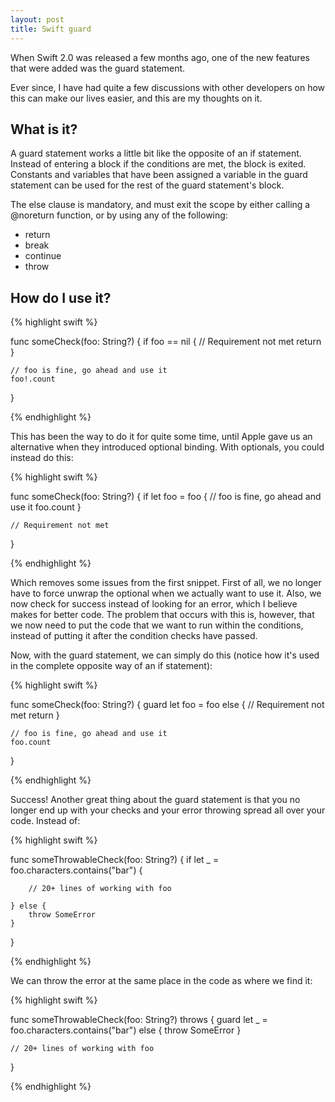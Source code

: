 ```yaml
---
layout: post
title: Swift guard
---
```


<p class="lead">When Swift 2.0 was released a few months ago, one of the new features that were added was the guard statement.</p>

Ever since, I have had quite a few discussions with other developers on how this can make our lives easier, and this are my thoughts on it.

## What is it?
A guard statement works a little bit like the opposite of an if statement. Instead of entering a block if the conditions are met, the block is exited. Constants and variables that have been assigned a variable in the guard statement can be used for the rest of the guard statement's block.

The else clause is mandatory, and must exit the scope by either calling a @noreturn function, or by using any of the following:

* return
* break
* continue
* throw

## How do I use it?

{% highlight swift %}

func someCheck(foo: String?) {
    if foo == nil {
        // Requirement not met
        return
    }

    // foo is fine, go ahead and use it
    foo!.count
}

{% endhighlight %}

This has been the way to do it for quite some time, until Apple gave us an alternative when they introduced optional binding. With optionals, you could instead do this:

{% highlight swift %}

func someCheck(foo: String?) {
    if let foo = foo {
        // foo is fine, go ahead and use it
        foo.count
    }

    // Requirement not met
}

{% endhighlight %}

Which removes some issues from the first snippet. First of all, we no longer have to force unwrap the optional when we actually want to use it. Also, we now check for success instead of looking for an error, which I believe makes for better code. The problem that occurs with this is, however, that we now need to put the code that we want to run within the conditions, instead of putting it after the condition checks have passed.

Now, with the guard statement, we can simply do this (notice how it's used in the complete opposite way of an if statement):

{% highlight swift %}

func someCheck(foo: String?) {
    guard let foo = foo else {
        // Requirement not met
        return
    }

    // foo is fine, go ahead and use it
    foo.count
}

{% endhighlight %}

Success! Another great thing about the guard statement is that you no longer end up with your checks and your error throwing spread all over your code. Instead of:

{% highlight swift %}

func someThrowableCheck(foo: String?) {
    if let _ = foo.characters.contains("bar") {

        // 20+ lines of working with foo

    } else {
        throw SomeError
    }
}

{% endhighlight %}

We can throw the error at the same place in the code as where we find it:

{% highlight swift %}

func someThrowableCheck(foo: String?) throws {
    guard let _ = foo.characters.contains("bar") else {
        throw SomeError }

    // 20+ lines of working with foo
}

{% endhighlight %}
